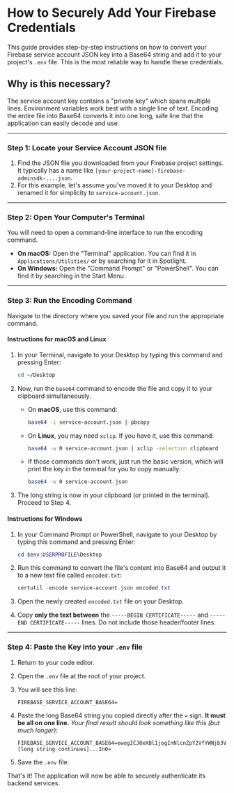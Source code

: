 # How to Securely Add Your Firebase Credentials

This guide provides step-by-step instructions on how to convert your Firebase service account JSON key into a Base64 string and add it to your project's `.env` file. This is the most reliable way to handle these credentials.

## Why is this necessary?

The service account key contains a "private key" which spans multiple lines. Environment variables work best with a single line of text. Encoding the entire file into Base64 converts it into one long, safe line that the application can easily decode and use.

---

### **Step 1: Locate your Service Account JSON file**

1.  Find the JSON file you downloaded from your Firebase project settings. It typically has a name like `[your-project-name]-firebase-adminsdk-....json`.
2.  For this example, let's assume you've moved it to your Desktop and renamed it for simplicity to `service-account.json`.

---

### **Step 2: Open Your Computer's Terminal**

You will need to open a command-line interface to run the encoding command.

*   **On macOS:** Open the "Terminal" application. You can find it in `Applications/Utilities/` or by searching for it in Spotlight.
*   **On Windows:** Open the "Command Prompt" or "PowerShell". You can find it by searching in the Start Menu.

---

### **Step 3: Run the Encoding Command**

Navigate to the directory where you saved your file and run the appropriate command.

#### **Instructions for macOS and Linux**

1.  In your Terminal, navigate to your Desktop by typing this command and pressing Enter:
    ```bash
    cd ~/Desktop
    ```

2.  Now, run the `base64` command to encode the file and copy it to your clipboard simultaneously.
    *   On **macOS**, use this command:
        ```bash
        base64 -i service-account.json | pbcopy
        ```
    *   On **Linux**, you may need `xclip`. If you have it, use this command:
        ```bash
        base64 -w 0 service-account.json | xclip -selection clipboard
        ```
    *   If those commands don't work, just run the basic version, which will print the key in the terminal for you to copy manually:
        ```bash
        base64 -w 0 service-account.json
        ```

3.  The long string is now in your clipboard (or printed in the terminal). Proceed to Step 4.

#### **Instructions for Windows**

1.  In your Command Prompt or PowerShell, navigate to your Desktop by typing this command and pressing Enter:
    ```powershell
    cd $env:USERPROFILE\Desktop
    ```

2.  Run this command to convert the file's content into Base64 and output it to a new text file called `encoded.txt`:
    ```powershell
    certutil -encode service-account.json encoded.txt
    ```

3.  Open the newly created `encoded.txt` file on your Desktop.

4.  Copy **only the text between** the `-----BEGIN CERTIFICATE-----` and `-----END CERTIFICATE-----` lines. Do not include those header/footer lines.

---

### **Step 4: Paste the Key into your `.env` file**

1.  Return to your code editor.
2.  Open the `.env` file at the root of your project.
3.  You will see this line:
    ```
    FIREBASE_SERVICE_ACCOUNT_BASE64=
    ```
4.  Paste the long Base64 string you copied directly after the `=` sign. **It must be all on one line.**
    *Your final result should look something like this (but much longer):*
    ```
    FIREBASE_SERVICE_ACCOUNT_BASE64=ewogICJ0eXBlIjogInNlcnZpY2VfYWNjb3VudCIsCiAgInByb2plY3RfaWQiOiAiZXF1aXR5LWluc2lnaHRzLXBsYXRmb3JtIiwKICAicHJpdmF0ZV9rZXlfaWQiOiAiY2M1...[long string continues]...In0=
    ```

5.  Save the `.env` file.

That's it! The application will now be able to securely authenticate its backend services.